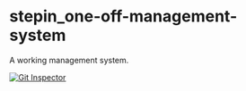 # stepin_one-off-management-system
A  working management system. 


[![Git Inspector](https://github.com/rakeshakki2020/stepin_one-off-management-system/actions/workflows/Git_Inspector.yml/badge.svg)](https://github.com/rakeshakki2020/stepin_one-off-management-system/actions/workflows/Git_Inspector.yml)
